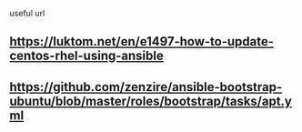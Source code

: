useful url 

## https://luktom.net/en/e1497-how-to-update-centos-rhel-using-ansible
## https://github.com/zenzire/ansible-bootstrap-ubuntu/blob/master/roles/bootstrap/tasks/apt.yml
